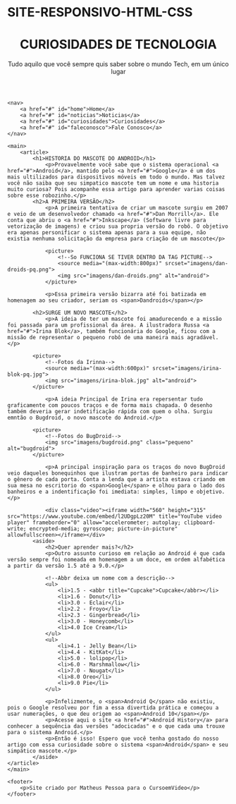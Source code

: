 # SITE-RESPONSIVO-HTML-CSS

<!DOCTYPE html>
<html lang="pt-br">
<head>
    <meta charset="UTF-8">
    <meta http-equiv="X-UA-Compatible" content="IE=edge">
    <meta name="viewport" content="width=device-width, initial-scale=1.0">
    <link rel="shortcut icon" href="imagens/favicon.ico" type="image/x-icon">
    <link rel="stylesheet" href="style.css">
    <title>Site Android</title>
        
</head>
<body>
    <header>
        <h1>CURIOSIDADES DE TECNOLOGIA</h1>
        <p>Tudo aquilo que você sempre quis saber sobre o mundo Tech, em um único lugar</p>
        <!--nav é usado quando for colocar links-->        
    </header>
    
    <nav>
        <a href="#" id="home">Home</a>
        <a href="#" id="noticias">Noticias</a>
        <a href="#" id="curiosidades">Curiosidades</a>
        <a href="#" id="faleconosco">Fale Conosco</a>
    </nav>

    <main>
        <article>
            <h1>HISTORIA DO MASCOTE DO ANDROID</h1>
                <p>Provavelmente você sabe que o sistema operacional <a href="#">Android</a>, mantido pelo <a href="#">Google</a> é um dos mais ultilizados para dispositivos móveis em todo o mundo. Mas talvez você não saiba que seu simpatico mascote tem um nome e uma historia muito curiosa? Pois acompanhe essa artigo para aprender varias coisas sobre esse robozinho.</p> 
            <h2>A PRIMEIRA VERSÃO</h2>
                <p>A primeira tentativa de criar um mascote surgiu em 2007 e veio de um desenvolvedor chamado <a href="#">Dan Morrill</a>. Ele conta que abriu o <a href="#">Inkscape</a> (Software livre para vetorização de imagens) e criou sua propria versão do robô. O objetivo era apenas personificar o sistema apenas para a sua equipe, não existia nenhuma solicitação da empresa para criação de um mascote</p>
                
                <picture>
                    <!--So FUNCIONA SE TIVER DENTRO DA TAG PICTURE-->
                    <source media="(max-width:800px)" srcset="imagens/dan-droids-pq.png">
                    <img src="imagens/dan-droids.png" alt="android">
                </picture>
                
                <p>Essa primeira versão bizarra até foi batizada em homenagem ao seu criador, seriam os <span>Dandroids</span></p>

            <h2>SURGE UM NOVO MASCOTE</h2>
                <p>A ideia de ter um mascote foi amadurecendo e a missão foi passada para um profissional da área. A ilustradora Russa <a href="#">Irina Blok</a>, também funcionária do Google, ficou com a missão de representar o pequeno robô de uma maneira mais agradável.</p>

            <picture>
                <!--Fotos da Irinna-->
                <source media="(max-width:600px)" srcset="imagens/irina-blok-pq.jpg">
                <img src="imagens/irina-blok.jpg" alt="android">
            </picture>
            
                <p>A ideia Principal de Irina era repersentar tudo graficamente com poucos traços e de forma mais chapada. O desenho também deveria gerar indetificação rápida com quem o olha. Surgiu emntão o Bugdroid, o novo mascote do Android.</p>
            
            <picture>
                <!--Fotos do BugDroid-->
                <img src="imagens/bugdroid.png" class="pequeno" alt="bugdroid">
            </picture>
            
                <p>A principal inspiração para os traços do novo BugDroid veio daqueles bonequinhos que ilustram portas de banheiro para indicar o gênero de cada porta. Conta a lenda que a artista estava criando em sua mesa no escritorio do <span>Google</span> e olhou para o lado dos banheiros e a indentificação foi imediata: simples, limpo e objetivo.</p>

                <div class="video"><iframe width="560" height="315" src="https://www.youtube.com/embed/l2UDgpLz20M" title="YouTube video player" frameborder="0" allow="accelerometer; autoplay; clipboard-write; encrypted-media; gyroscope; picture-in-picture" allowfullscreen></iframe></div>
            <aside>
                <h2>Quer aprender mais?</h2>
                <p>Outro assunto curioso em relação ao Android é que cada versão sempre foi nomeada em homenagem a um doce, em ordem alfabética a partir da versão 1.5 até a 9.0.</p>   

                <!--Abbr deixa um nome com a descrição-->
                <ul>
                    <li>1.5 - <abbr title="Cupcake">Cupcake</abbr></li>
                    <li>1.6 - Donut</li>
                    <li>3.0 - Eclair</li>
                    <li>2.2 - Froyo</li>
                    <li>2.3 - Gingerbread</li>
                    <li>3.0 - Honeycomb</li>
                    <li>4.0 Ice Cream</li>
                </ul>
                <ul>
                    <li>4.1 - Jelly Bean</li>
                    <li>4.4 - KitKat</li>
                    <li>5.0 - lolipop</li>
                    <li>6.0 - Marshmallow</li>
                    <li>7.0 - Nougat</li>
                    <li>8.0 Oreo</li>
                    <li>9.0 Pie</li>
                </ul>

                <p>Infelizmente, o <span>Android Q</span> não existiu, pois o Google resolveu por fim a essa divertida prática e começou a usar numerações, o que deu origem ao <span>Android 10</span></p>
                <p>Acesse aqui o site <a href="#">Android History</a> para conhecer a sequência das versões "adocicadas" e o que cada uma trouxe para o sistema Android.</p>
                <p>Então é isso! Espero que você tenha gostado do nosso artigo com essa curiosidade sobre o sistema <span>Android</span> e seu simpático mascote.</p>
            </aside>
    </article>
    </main>

    <footer>
        <p>Site criado por Matheus Pessoa para o CursoemVideo</p>
    </footer>
</body>
</html>

